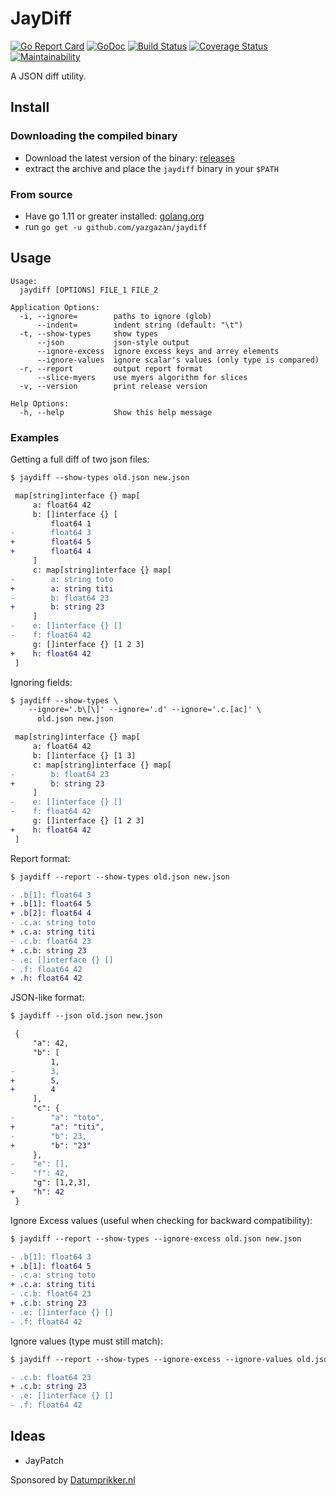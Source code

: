 # JayDiff

[![Go Report Card](https://goreportcard.com/badge/github.com/yazgazan/jaydiff)](https://goreportcard.com/report/github.com/yazgazan/jaydiff)
[![GoDoc](https://godoc.org/github.com/yazgazan/jaydiff?status.svg)](https://godoc.org/github.com/yazgazan/jaydiff)
[![Build Status](https://travis-ci.org/yazgazan/jaydiff.svg?branch=master)](https://travis-ci.org/yazgazan/jaydiff)
[![Coverage Status](https://coveralls.io/repos/github/yazgazan/jaydiff/badge.svg?branch=master)](https://coveralls.io/github/yazgazan/jaydiff?branch=master)
[![Maintainability](https://api.codeclimate.com/v1/badges/c6114df1683db0db4fe4/maintainability)](https://codeclimate.com/github/yazgazan/jaydiff/maintainability)

A JSON diff utility.

## Install

### Downloading the compiled binary

- Download the latest version of the binary: [releases](https://github.com/yazgazan/jaydiff/releases)
- extract the archive and place the `jaydiff` binary in your `$PATH`

### From source

- Have go 1.11 or greater installed: [golang.org](https://golang.org/doc/install)
- run `go get -u github.com/yazgazan/jaydiff`

## Usage

```text
Usage:
  jaydiff [OPTIONS] FILE_1 FILE_2

Application Options:
  -i, --ignore=        paths to ignore (glob)
      --indent=        indent string (default: "\t")
  -t, --show-types     show types
      --json           json-style output
      --ignore-excess  ignore excess keys and arrey elements
      --ignore-values  ignore scalar's values (only type is compared)
  -r, --report         output report format
      --slice-myers    use myers algorithm for slices
  -v, --version        print release version

Help Options:
  -h, --help           Show this help message
```

### Examples

Getting a full diff of two json files:

```diff
$ jaydiff --show-types old.json new.json

 map[string]interface {} map[
     a: float64 42
     b: []interface {} [
         float64 1
-        float64 3
+        float64 5
+        float64 4
     ]
     c: map[string]interface {} map[
-        a: string toto
+        a: string titi
-        b: float64 23
+        b: string 23
     ]
-    e: []interface {} []
-    f: float64 42
     g: []interface {} [1 2 3]
+    h: float64 42
 ]
```

Ignoring fields:

```diff
$ jaydiff --show-types \
    --ignore='.b\[\]' --ignore='.d' --ignore='.c.[ac]' \
      old.json new.json

 map[string]interface {} map[
     a: float64 42
     b: []interface {} [1 3]
     c: map[string]interface {} map[
-        b: float64 23
+        b: string 23
     ]
-    e: []interface {} []
-    f: float64 42
     g: []interface {} [1 2 3]
+    h: float64 42
 ]
```

Report format:

```diff
$ jaydiff --report --show-types old.json new.json

- .b[1]: float64 3
+ .b[1]: float64 5
+ .b[2]: float64 4
- .c.a: string toto
+ .c.a: string titi
- .c.b: float64 23
+ .c.b: string 23
- .e: []interface {} []
- .f: float64 42
+ .h: float64 42
```

JSON-like format:

```diff
$ jaydiff --json old.json new.json

 {
     "a": 42,
     "b": [
         1,
-        3,
+        5,
+        4
     ],
     "c": {
-        "a": "toto",
+        "a": "titi",
-        "b": 23,
+        "b": "23"
     },
-    "e": [],
-    "f": 42,
     "g": [1,2,3],
+    "h": 42
 }
```

Ignore Excess values (useful when checking for backward compatibility):

```diff
$ jaydiff --report --show-types --ignore-excess old.json new.json

- .b[1]: float64 3
+ .b[1]: float64 5
- .c.a: string toto
+ .c.a: string titi
- .c.b: float64 23
+ .c.b: string 23
- .e: []interface {} []
- .f: float64 42
```

Ignore values (type must still match):

```diff
$ jaydiff --report --show-types --ignore-excess --ignore-values old.json new.json

- .c.b: float64 23
+ .c.b: string 23
- .e: []interface {} []
- .f: float64 42
```

## Ideas

- JayPatch

Sponsored by [Datumprikker.nl](https://datumprikker.nl)
